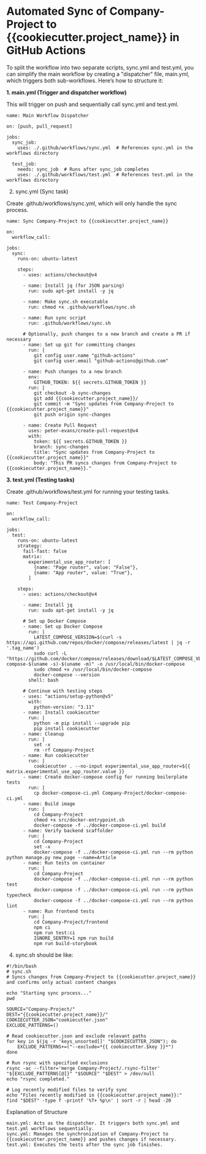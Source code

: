 # Automated Sync of Company-Project to {{cookiecutter.project_name}} in GitHub Actions

To split the workflow into two separate scripts, sync.yml and test.yml, you can simplify the main workflow by creating a "dispatcher" file, main.yml, which triggers both sub-workflows. Here’s how to structure it:

**1. main.yml (Trigger and dispatcher workflow)**

This will trigger on push and sequentially call sync.yml and test.yml.
```
name: Main Workflow Dispatcher

on: [push, pull_request]

jobs:
  sync_job:
    uses: ./.github/workflows/sync.yml  # References sync.yml in the workflows directory

  test_job:
    needs: sync_job  # Runs after sync_job completes
    uses: ./.github/workflows/test.yml  # References test.yml in the workflows directory
```

2. sync.yml (Sync task)

Create .github/workflows/sync.yml, which will only handle the sync process.
```
name: Sync Company-Project to {{cookiecutter.project_name}}

on:
  workflow_call:

jobs:
  sync:
    runs-on: ubuntu-latest

    steps:
      - uses: actions/checkout@v4

      - name: Install jq (for JSON parsing)
        run: sudo apt-get install -y jq

      - name: Make sync.sh executable
        run: chmod +x .github/workflows/sync.sh

      - name: Run sync script
        run: .github/workflows/sync.sh

      # Optionally, push changes to a new branch and create a PR if necessary
      - name: Set up git for committing changes
        run: |
          git config user.name "github-actions"
          git config user.email "github-actions@github.com"

      - name: Push changes to a new branch
        env:
          GITHUB_TOKEN: ${{ secrets.GITHUB_TOKEN }}
        run: |
          git checkout -b sync-changes
          git add {{cookiecutter.project_name}}/
          git commit -m "Sync updates from Company-Project to {{cookiecutter.project_name}}"
          git push origin sync-changes

      - name: Create Pull Request
        uses: peter-evans/create-pull-request@v4
        with:
          token: ${{ secrets.GITHUB_TOKEN }}
          branch: sync-changes
          title: "Sync updates from Company-Project to {{cookiecutter.project_name}}"
          body: "This PR syncs changes from Company-Project to {{cookiecutter.project_name}}."
```

**3. test.yml (Testing tasks)**

Create .github/workflows/test.yml for running your testing tasks.
```
name: Test Company-Project

on:
  workflow_call:

jobs:
  test:
    runs-on: ubuntu-latest
    strategy:
      fail-fast: false
      matrix:
        experimental_use_app_router: [
          {name: "Page router", value: "False"},
          {name: "App router", value: "True"},
        ]

    steps:
      - uses: actions/checkout@v4

      - name: Install jq
        run: sudo apt-get install -y jq

      # Set up Docker Compose
      - name: Set up Docker Compose
        run: |
          LATEST_COMPOSE_VERSION=$(curl -s https://api.github.com/repos/docker/compose/releases/latest | jq -r '.tag_name')
          sudo curl -L "https://github.com/docker/compose/releases/download/$LATEST_COMPOSE_VERSION/docker-compose-$(uname -s)-$(uname -m)" -o /usr/local/bin/docker-compose
          sudo chmod +x /usr/local/bin/docker-compose
          docker-compose --version
        shell: bash

      # Continue with testing steps
      - uses: "actions/setup-python@v5"
        with:
          python-version: "3.11"
      - name: Install cookiecutter
        run: |
          python -m pip install --upgrade pip
          pip install cookiecutter
      - name: Cleanup
        run: |
          set -x
          rm -rf Company-Project
      - name: Run cookiecutter
        run: |
          cookiecutter . --no-input experimental_use_app_router=${{ matrix.experimental_use_app_router.value }}
      - name: Create docker-compose config for running boilerplate tests
        run: |
          cp docker-compose-ci.yml Company-Project/docker-compose-ci.yml
      - name: Build image
        run: |
          cd Company-Project
          chmod +x src/docker-entrypoint.sh
          docker-compose -f ../docker-compose-ci.yml build
      - name: Verify backend scaffolder
        run: |
          cd Company-Project
          set -x
          docker-compose -f ../docker-compose-ci.yml run --rm python python manage.py new_page --name=Article
      - name: Run tests on container
        run: |
          cd Company-Project
          docker-compose -f ../docker-compose-ci.yml run --rm python test
          docker-compose -f ../docker-compose-ci.yml run --rm python typecheck
          docker-compose -f ../docker-compose-ci.yml run --rm python lint
      - name: Run frontend tests
        run: |
          cd Company-Project/frontend
          npm ci
          npm run test:ci
          IGNORE_SENTRY=1 npm run build
          npm run build-storybook
```
4. sync.sh should be like:
```
#!/bin/bash
# sync.sh
# Syncs changes from Company-Project to {{cookiecutter.project_name}} and confirms only actual content changes

echo "Starting sync process..."
pwd

SOURCE="Company-Project/"
DEST="{{cookiecutter.project_name}}/"
COOKIECUTTER_JSON="cookiecutter.json"
EXCLUDE_PATTERNS=()

# Read cookiecutter.json and exclude relevant paths
for key in $(jq -r 'keys_unsorted[]' "$COOKIECUTTER_JSON"); do
    EXCLUDE_PATTERNS+=("--exclude=*{{ cookiecutter.$key }}*")
done

# Run rsync with specified exclusions
rsync -ac --filter='merge Company-Project/.rsync-filter' "${EXCLUDE_PATTERNS[@]}" "$SOURCE" "$DEST" > /dev/null
echo "rsync completed."

# Log recently modified files to verify sync
echo "Files recently modified in {{cookiecutter.project_name}}:"
find "$DEST" -type f -printf '%T+ %p\n' | sort -r | head -20

```
Explanation of Structure

    main.yml: Acts as the dispatcher. It triggers both sync.yml and test.yml workflows sequentially.
    sync.yml: Manages the synchronization of Company-Project to {{cookiecutter.project_name}} and pushes changes if necessary.
    test.yml: Executes the tests after the sync job finishes.
